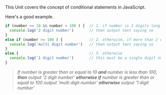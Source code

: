 This Unit covers the concept of conditional statements in JavaScript.

Here's a good example.

```javascript
if (number >= 10 && number < 100 ) {  // 1. if number is 2 digits long
  console.log('2 digit number')       // then output text saying so
}
else if (number >= 100 ) {            // 2. otherwise, if more than 2 digits
  console.log('multi digit number')   // then output text saying so
}
else {                                // 3. otherwise 
  console.log('1 digit number')       // this must be a single digit number
}
```

> *If number is greater than or equal to 10 **and** number is less than 100, **then** output '2 digit number' **otherwise if** number is greater than or equal to 100 output 'multi digit number' **otherwise** output '1 digit number'*
